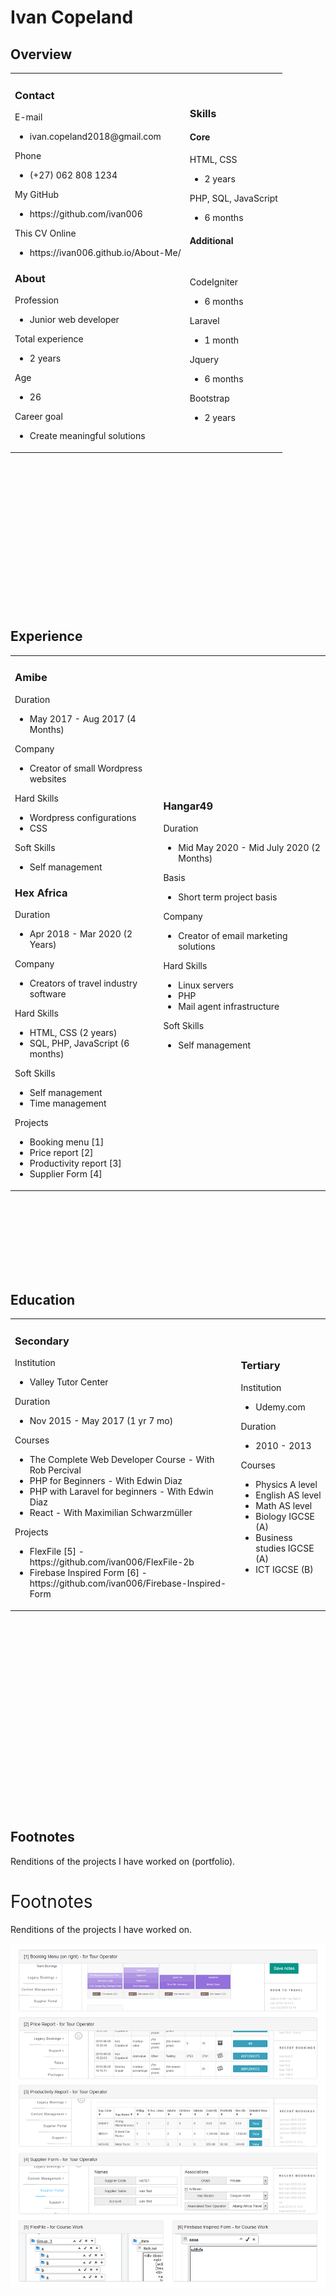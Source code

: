 <h1>Ivan Copeland</h1>
<h2>Overview</h2>
<table>
<tbody>
<tr>
<td>
<h3>Contact</h3>
<p>E-mail</p>
<ul>
<li>ivan.copeland2018@gmail.com</li>
</ul>
<p>Phone</p>
<ul>
<li>(+27) 062 808 1234</li>
</ul>
<p>My GitHub</p>
<ul>
<li>https://github.com/ivan006</li>
</ul>
<p>This CV Online</p>
<ul>
<li>https://ivan006.github.io/About-Me/</li>
</ul>
<h3>About</h3>
<p>Profession</p>
<ul>
<li>Junior web developer</li>
</ul>
<p>Total experience</p>
<ul>
<li>2 years</li>
</ul>
<p>Age</p>
<ul>
<li>26</li>
</ul>
<p>Career goal</p>
<ul>
<li>Create meaningful solutions</li>
</ul>
</td>
<td>
<h3>Skills</h3>
<h4>Core</h4>
<p>HTML, CSS</p>
<ul>
<li>2 years</li>
</ul>
<p>PHP, SQL, JavaScript</p>
<ul>
<li>6 months</li>
</ul>
<h4>Additional</h4>
<br />
<p>CodeIgniter</p>
<ul>
<li>6 months</li>
</ul>
<p>Laravel</p>
<ul>
<li>1 month</li>
</ul>
<p>Jquery</p>
<ul>
<li>6 months</li>
</ul>
<p>Bootstrap</p>
<ul>
<li>2 years</li>
</ul>
</td>
</tr>
</tbody>
</table>
<p><br /><br /><br /><br /><br /><br /><br /><br /><br /><br /><br /><br /><br /><br /></p>
<h2>Experience</h2>
<table>
<tbody>
<tr>
<td>
<h3>Amibe</h3>
<p>Duration</p>
<ul>
<li>May 2017 - Aug 2017 (4 Months)</li>
</ul>
<p>Company</p>
<ul>
<li>Creator of small Wordpress websites</li>
</ul>
<p>Hard Skills</p>
<ul>
<li>Wordpress configurations</li>
<li>CSS</li>
</ul>
<p>Soft Skills</p>
<ul>
<li>Self management</li>
</ul>
<h3>Hex Africa</h3>
<p>Duration</p>
<ul>
<li>Apr 2018 - Mar 2020 (2 Years)</li>
</ul>
<p>Company</p>
<ul>
<li>Creators of travel industry software</li>
</ul>
<p>Hard Skills</p>
<ul>
<li>HTML, CSS (2 years)</li>
<li>SQL, PHP, JavaScript (6 months)</li>
</ul>
<p>Soft Skills</p>
<ul>
<li>Self management</li>
<li>Time management</li>
</ul>
<p>Projects</p>
<ul>
<li>Booking menu [1]</li>
<li>Price report [2]</li>
<li>Productivity report [3]</li>
<li>Supplier Form [4]</li>
</ul>
</td>
<td>
<h3>Hangar49</h3>
<p>Duration</p>
<ul>
<li>Mid May 2020 - Mid July 2020 (2 Months)</li>
</ul>
<p>Basis</p>
<ul>
<li>Short term project basis</li>
</ul>
<p>Company</p>
<ul>
<li>Creator of email marketing solutions</li>
</ul>
<p>Hard Skills</p>
<ul>
<li>Linux servers</li>
<li>PHP</li>
<li>Mail agent infrastructure</li>
</ul>
<p>Soft Skills</p>
<ul>
<li>Self management</li>
</ul>
</td>
</tr>
</tbody>
</table>
<p><br /><br /><br /><br /><br /><br /><br /></p>
<h2>Education</h2>
<table>
<tbody>
<tr>
<td>
<h3>Secondary</h3>
<p>Institution</p>
<ul>
<li>Valley Tutor Center</li>
</ul>
<p>Duration</p>
<ul>
<li>Nov 2015 - May 2017 (1 yr 7 mo)</li>
</ul>
<p>Courses</p>
<ul>
<li>The Complete Web Developer Course - With Rob Percival</li>
<li>PHP for Beginners - With Edwin Diaz</li>
<li>PHP with Laravel for beginners - With Edwin Diaz</li>
<li>React - With Maximilian Schwarzm&uuml;ller</li>
</ul>
<p>Projects</p>
<ul>
<li>FlexFile [5] - https://github.com/ivan006/FlexFile-2b</li>
<li>Firebase Inspired Form [6] - https://github.com/ivan006/Firebase-Inspired-Form</li>
</ul>
</td>
<td>
<h3>Tertiary</h3>
<p>Institution</p>
<ul>
<li>Udemy.com</li>
</ul>
<p>Duration</p>
<ul>
<li>2010 - 2013</li>
</ul>
<p>Courses</p>
<ul>
<li>Physics A level</li>
<li>English AS level</li>
<li>Math AS level</li>
<li>Biology IGCSE (A)</li>
<li>Business studies IGCSE (A)</li>
<li>ICT IGCSE (B)</li>
</ul>
</td>
</tr>
</tbody>
</table>
<p><br /><br /><br /><br /><br /><br /><br /><br /><br /><br /><br /><br /><br /><br /><br /><br /><br /><br /></p>
<h2>Footnotes</h2>
<p>Renditions of the projects I have worked on (portfolio).</p>

<h1><span style="font-weight: 400;">Footnotes</span></h1>
<p><span style="font-weight: 400;">Renditions of the projects I have worked on.</span></p>
<img src='https://raw.githubusercontent.com/ivan006/About-Me/master/files/collage%202.png' />
